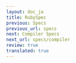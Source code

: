 ```yaml
---
layout: doc_ja
title: RubySpec
previous: Specs
previous_url: specs
next: Compiler Specs
next_url: specs/compiler
review: true
translated: true
---
```


